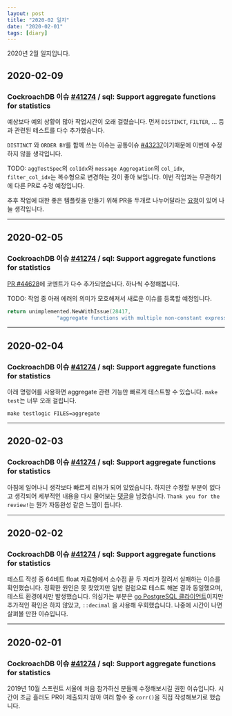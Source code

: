 ```yaml
---
layout: post
title: "2020-02 일지"
date: "2020-02-01"
tags: [diary]
---
```


2020년 2월 일지입니다.

<!--more-->

## 2020-02-09

### CockroachDB 이슈 [#41274](https://github.com/cockroachdb/cockroach/issues/41274) / sql: Support aggregate functions for statistics

예상보다 예외 상황이 많아 작업시간이 오래 걸렸습니다. 먼저 `DISTINCT`, `FILTER`, ... 등과 관련된 테스트를 다수 추가했습니다.

`DISTINCT` 와 `ORDER BY`를 함께 쓰는 이슈는 공통이슈 [#43237](https://github.com/cockroachdb/cockroach/issues/43237)이기때문에 이번에 수정하지 않을 생각입니다.

TODO: `aggTestSpec`의 `colIdx`와 `message Aggregation`의 `col_idx`, `filter_col_idx`는 복수형으로 변경하는 것이 좋아 보입니다. 이번 작업과는 무관하기에 다른 PR로 수정 예정입니다.

추후 작업에 대한 좋은 템플릿을 만들기 위해 PR을 두개로 나누어달라는 [요청](https://github.com/cockroachdb/cockroach/pull/44628#issuecomment-583808288)이 있어 나눌 생각입니다.

---

## 2020-02-05

### CockroachDB 이슈 [#41274](https://github.com/cockroachdb/cockroach/issues/41274) / sql: Support aggregate functions for statistics

[PR #44628](https://github.com/cockroachdb/cockroach/pull/44628)에 코멘트가 다수 추가되었습니다.
하나씩 수정해봅니다.

TODO: 작업 중 아래 에러의 의미가 모호해져서 새로운 이슈를 등록할 예정입니다.

```go
return unimplemented.NewWithIssue(28417,
				"aggregate functions with multiple non-constant expressions are not supported",
```

---

## 2020-02-04

### CockroachDB 이슈 [#41274](https://github.com/cockroachdb/cockroach/issues/41274) / sql: Support aggregate functions for statistics

아래 명령어를 사용하면 aggregate 관련 기능만 빠르게 테스트할 수 있습니다. `make test`는 너무 오래 걸립니다.

```
make testlogic FILES=aggregate
```

---

## 2020-02-03

### CockroachDB 이슈 [#41274](https://github.com/cockroachdb/cockroach/issues/41274) / sql: Support aggregate functions for statistics

아침에 일어나니 생각보다 빠르게 리뷰가 되어 있었습니다. 하지만 수정할 부분이 없다고 생각되어 세부적인 내용을 다시 물어보는 [댓글](https://github.com/cockroachdb/cockroach/pull/44628#issuecomment-581178584)을 남겼습니다. `Thank you for the review!`는 뭔가 자동완성 같은 느낌이 듭니다.

---

## 2020-02-02

### CockroachDB 이슈 [#41274](https://github.com/cockroachdb/cockroach/issues/41274) / sql: Support aggregate functions for statistics

테스트 작성 중 64비트 float 자료형에서 소수점 끝 두 자리가 잘려서 실패하는 이슈를 확인했습니다. 정확한 원인은 못 찾았지만 일반 컬럼으로 테스트 해본 결과 동일했으며, 테스트 환경에서만 발생했습니다. 의심가는 부분은 [go PostgreSQL 클라이언트](https://github.com/lib/pq)이지만 추가적인 확인은 하지 않았고, `::decimal` 을 사용해 우회했습니다. 나중에 시간이 나면 살펴볼 만한 이슈입니다.

---

## 2020-02-01

### CockroachDB 이슈 [#41274](https://github.com/cockroachdb/cockroach/issues/41274) / sql: Support aggregate functions for statistics

2019년 10월 스프린트 서울에 처음 참가하신 분들께 수정해보시길 권한 이슈입니다. 시간이 조금 흘러도 PR이 제출되지 않아 여러 함수 중 `corr()`을 직접 작성해보기로 했습니다.
